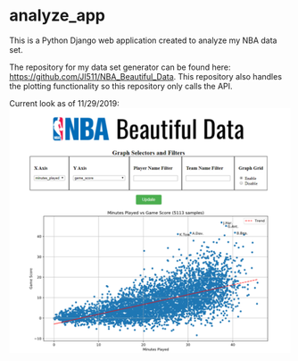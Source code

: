 # analyze_app

This is a Python Django web application created to analyze my NBA data set.

The repository for my data set generator can be found here: https://github.com/JI511/NBA_Beautiful_Data. This repository
 also handles the plotting functionality so this repository only calls the API.

Current look as of 11/29/2019:
![current](https://github.com/JI511/analyze_app/blob/master/extra/11_30_snip.PNG)
